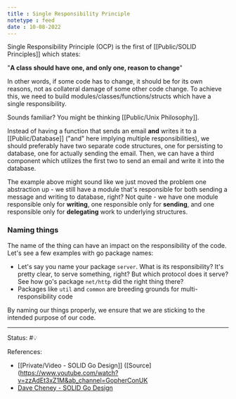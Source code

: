 ```yaml
---
title : Single Responsibility Principle
notetype : feed
date : 10-08-2022
---
```


Single Responsibility Principle (OCP) is the first of [[Public/SOLID Principles]] which states:

"**A class should have one, and only one, reason to change**"

In other words, if some code has to change, it should be for its own reasons, not as collateral damage of some other code change. To achieve this, we need to build modules/classes/functions/structs which have a single responsibility.

Sounds familiar? You might be thinking [[Public/Unix Philosophy]].

Instead of having a function that sends an email **and** writes it to a [[Public/Database]] ("and" here implying multiple responsibilities), we should preferably have two separate code structures, one for persisting to database, one for actually sending the email. Then, we can have a third component which utilizes the first two to send an email and write it into the database.

The example above might sound like we just moved the problem one abstraction up - we still have a module that's responsible for both sending a message and writing to database, right? Not quite - we have one module responsible only for **writing**, one responsible only for **sending**, and one responsible only for **delegating** work to underlying structures.

### Naming things

The name of the thing can have an impact on the responsibility of the code. Let's see a few examples with go package names:
- Let's say you name your package `server`. What is its responsibility? It's pretty clear, to serve something, right? But which protocol does it serve? See how go's package `net/http` did the right thing there?
- Packages like `util` and `common` are breeding grounds for multi-responsibility code

By naming our things properly, we ensure that we are sticking to the intended purpose of our code.



-----

Status: #💡 

References:
- [[Private/Video - SOLID Go Design]] ([Source](https://www.youtube.com/watch?v=zzAdEt3xZ1M&ab_channel=GopherConUK
- [Dave Cheney - SOLID Go Design](https://dave.cheney.net/2016/08/20/solid-go-design)

